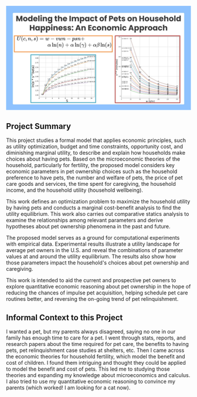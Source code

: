 <!--
## Modeling the Impact of Pets on Household Happiness: An Economic Approach
-->

<p align="center">
  <img src="logo.jpg" width="650" />
</p>

## Project Summary

This project studies a formal model that applies economic principles, such as utility optimization, budget and time constraints, opportunity cost, and diminishing marginal utility, to describe and explain how households make choices about having pets. Based on the microeconomic theories of the household, particularly for fertility, the proposed model considers key economic parameters in pet ownership choices such as the household preference to have pets, the number and welfare of pets, the price of pet care goods and services, the time spent for caregiving, the household income, and the household utility (household wellbeing). 

This work defines an optimization problem to maximize the household utility by having pets and conducts a marginal cost-benefit analysis to find the utility equilibrium. This work also carries out comparative statics analysis to examine the relationships among relevant parameters and derive hypotheses about pet ownership phenomena in the past and future.   

The proposed model serves as a ground for computational experiments with empirical data. Experimental results illustrate a utility landscape for average pet owners in the U.S. and reveal the combinations of parameter values at and around the utility equilibrium. The results also show how those parameters impact the household's choices about pet ownership and caregiving. 

This work is intended to aid the current and prospective pet owners to explore quantitative economic reasoning about pet ownership in the hope of reducing the chances of impulse pet acquisition, helping schedule pet care routines better, and reversing the on-going trend of pet relinquishment. 

## Informal Context to this Project

I wanted a pet, but my parents always disagreed, saying no one in our family has enough time to care for a pet. I went through stats, reports, and research papers about the time required for pet care, the benefits to having pets, pet relinquishment case studies at shelters, etc. Then I came across the economic theories for household fertility, which model the benefit and cost of children. I found them intriguing and thought they could be applied to model the benefit and cost of pets. This led me to studying those theories and expanding  my knowledge about microeconomics and calculus. I also tried to use my quantitative economic reasoning to convince my parents (which worked! I am looking for a cat now).

<!--
This work was presented at a summer science fair of the Japanese Language School of Greater Boston ([poster](./model1/poster-jls.jpg) in Japanese) and at [AnimalHack 2025](https://animalhack2025.devpost.com/) ([presentation slides](https://docs.google.com/presentation/d/1jVFw6v7WuYL-fCS8_CAo-duVvMBiGqPtpaCk-j4YjjI/edit?usp=sharing)). It won a [Grand Prix (1st Place) award](https://animalhack2025.devpost.com/project-gallery) at AnimalHack 2025. 


## Publications

-->

